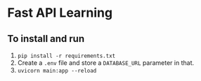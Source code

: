 # Fast API Learning


## To install and run

1. `pip install -r requirements.txt` 
2. Create a `.env` file and store a `DATABASE_URL` parameter in that.
3. `uvicorn main:app --reload`
